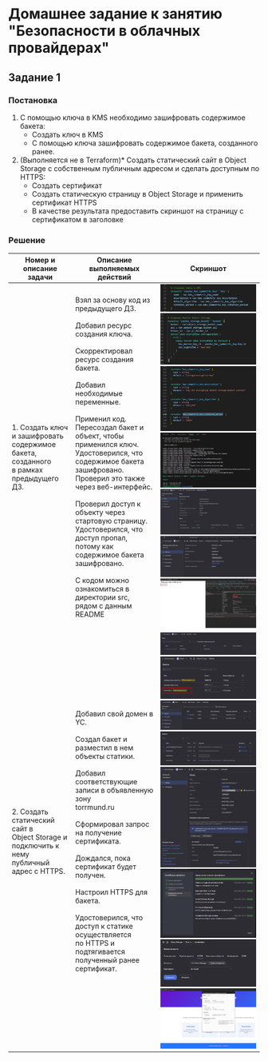 # Домашнее задание к занятию "Безопасности в облачных провайдерах"

## Задание 1

### Постановка

1. С помощью ключа в KMS необходимо зашифровать содержимое бакета:
   * Создать ключ в KMS
   * С помощью ключа зашифровать содержимое бакета, созданного ранее.
2. (Выполняется не в Terraform)* Создать статический сайт в Object Storage с собственным публичным адресом и сделать доступным по HTTPS:
   * Создать сертификат
   * Создать статическую страницу в Object Storage и применить сертификат HTTPS
   * В качестве результата предоставить скриншот на страницу с сертификатом в заголовке

### Решение

| Номер и описание задачи                                                                                                                         | Описание выполняемых действий                                                                                                                                                                                                                                                                                                                                                                                                                                                                                                                                                                                                                                                                                                                                                                                                                                                                                                                                                                     | Скриншот                                                                                                                                                                                                                                                                                                                                                                                                           |
| ------------------------------------------------------------------------------------------------------------------------------------------------------------------- | ---------------------------------------------------------------------------------------------------------------------------------------------------------------------------------------------------------------------------------------------------------------------------------------------------------------------------------------------------------------------------------------------------------------------------------------------------------------------------------------------------------------------------------------------------------------------------------------------------------------------------------------------------------------------------------------------------------------------------------------------------------------------------------------------------------------------------------------------------------------------------------------------------------------------------------------------------------------------------------------------------------------------------- | -------------------------------------------------------------------------------------------------------------------------------------------------------------------------------------------------------------------------------------------------------------------------------------------------------------------------------------------------------------------------------------------------------------------------- |
| 1. Создать ключ и зашифровать<br />содержимое бакета, созданного<br />в рамках предыдущего ДЗ. | Взял за основу код из предыдущего ДЗ.<br /><br />Добавил ресурс создания ключа.<br /><br />Скорректировал ресурс создания бакета.<br /><br />Добавил необходимые переменные.<br /><br />Применил код.<br />Пересоздал бакет и объект, чтобы применился ключ.<br />Удостоверился, что содержимое бакета зашифровано.<br />Проверил это также через веб-интерфейс.<br /><br />Проверил доступ к объекту через стартовую страницу.<br />Удостоверился, что доступ пропал, потому как  <br />содержимое бакета зашифровано.<br /><br />С кодом можно ознакомиться в директории src,<br />рядом с данным README | ![1743966719829](image/README/1743966719829.png)<br />![1743966731800](image/README/1743966731800.png)<br />![1743966774571](image/README/1743966774571.png)<br />![1743966792264](image/README/1743966792264.png)<br />![1743966808375](image/README/1743966808375.png)<br />![1743966836252](image/README/1743966836252.png)<br />![1743966861692](image/README/1743966861692.png)                                                     |
| 2. Создать статический сайт в<br />Object Storage и подключить к нему<br />публичный адрес с HTTPS.           | Добавил свой домен в YC.<br /><br />Создал бакет и разместил в нем объекты статики.<br /><br />Добавил соответствующие записи в объявленную зону<br />torrmund.ru<br /><br />Сформировал запрос на получение сертификата.<br /><br />Дождался, пока сертификат будет получен.<br /><br />Настроил HTTPS для бакета.<br /><br />Удостоверился, что доступ к статике осуществляется <br />по HTTPS и подтягивается полученный ранее <br />сертификат.                                                                                                                                                                                                                                                                                     | ![1743968488771](image/README/1743968488771.png)<br />![1743968741797](image/README/1743968741797.png)<br />![1743968754200](image/README/1743968754200.png)<br />![1743969015027](image/README/1743969015027.png)<br />![1743969031901](image/README/1743969031901.png)<br />![1743999993634](image/README/1743999993634.png)<br />![1744000394743](image/README/1744000394743.png)<br />![1744000771135](image/README/1744000771135.png) |
